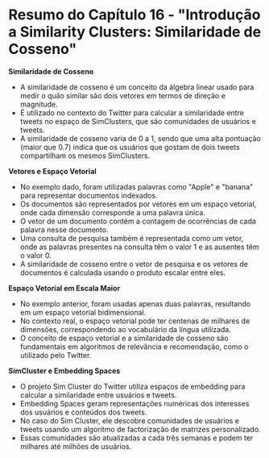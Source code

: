 # Resumo do Capítulo 16 - "Introdução a Similarity Clusters: Similaridade de Cosseno"

**Similaridade de Cosseno**

- A similaridade de cosseno é um conceito da álgebra linear usado para medir o quão similar são dois vetores em termos de direção e magnitude.
- É utilizado no contexto do Twitter para calcular a similaridade entre tweets no espaço de SimClusters, que são comunidades de usuários e tweets.
- A similaridade de cosseno varia de 0 a 1, sendo que uma alta pontuação (maior que 0.7) indica que os usuários que gostam de dois tweets compartilham os mesmos SimClusters.

**Vetores e Espaço Vetorial**

- No exemplo dado, foram utilizadas palavras como "Apple" e "banana" para representar documentos indexados.
- Os documentos são representados por vetores em um espaço vetorial, onde cada dimensão corresponde a uma palavra única.
- O vetor de um documento contém a contagem de ocorrências de cada palavra nesse documento.
- Uma consulta de pesquisa também é representada como um vetor, onde as palavras presentes na consulta têm o valor 1 e as ausentes têm o valor 0.
- A similaridade de cosseno entre o vetor de pesquisa e os vetores de documentos é calculada usando o produto escalar entre eles.

**Espaço Vetorial em Escala Maior**

- No exemplo anterior, foram usadas apenas duas palavras, resultando em um espaço vetorial bidimensional.
- No contexto real, o espaço vetorial pode ter centenas de milhares de dimensões, correspondendo ao vocabulário da língua utilizada.
- O conceito de espaço vetorial e a similaridade de cosseno são fundamentais em algoritmos de relevância e recomendação, como o utilizado pelo Twitter.

**SimCluster e Embedding Spaces**

- O projeto Sim Cluster do Twitter utiliza espaços de embedding para calcular a similaridade entre usuários e tweets.
- Embedding Spaces geram representações numéricas dos interesses dos usuários e conteúdos dos tweets.
- No caso do Sim Cluster, ele descobre comunidades de usuários e tweets usando um algoritmo de factorização de matrizes personalizado.
- Essas comunidades são atualizadas a cada três semanas e podem ter milhares até milhões de usuários.